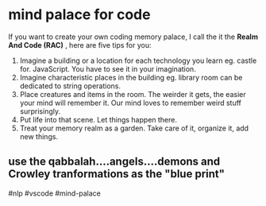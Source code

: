 # mind palace for code
If you want to create your own coding memory palace, I call the it the **Realm And Code (RAC)** , here are five tips for you:

1.  Imagine a building or a location for each technology you learn eg. castle for. JavaScript. You have to see it in your imagination.
2.  Imagine characteristic places in the building eg. library room can be dedicated to string operations.
3.  Place creatures and items in the room. The weirder it gets, the easier your mind will remember it. Our mind loves to remember weird stuff surprisingly.
4.  Put life into that scene. Let things happen there.
5.  Treat your memory realm as a garden. Take care of it, organize it, add new things.
## use the qabbalah....angels....demons and Crowley tranformations as the "blue print"

#nlp #vscode #mind-palace
